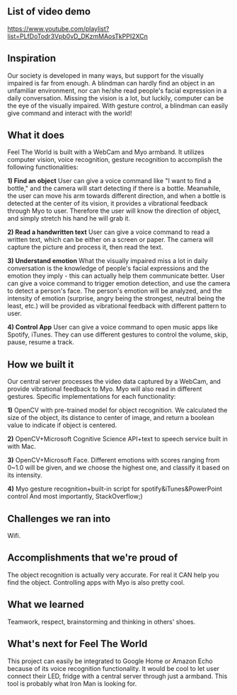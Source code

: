 ## List of video demo
https://www.youtube.com/playlist?list=PLfDoTodr3Vpb0vD_DKzmMAosTkPPI2XCn
## Inspiration
  Our society is developed in many ways, but support for the visually impaired is far from enough. A blindman can hardly find an object in an unfamiliar environment, nor can he/she read people's facial expression in a daily conversation. Missing the vision is a lot, but luckily, computer can be the eye of the visually impaired. With gesture control, a blindman can easily give command and interact with the world!

## What it does
Feel The World is built with a WebCam and Myo armband. It utilizes computer vision, voice recognition, gesture  recognition to accomplish the following functionalities:

**1)  Find an object**
   User can give a voice command like "I want to find a bottle," and the camera will start detecting if there is a bottle. Meanwhile, the user can move his arm towards different direction, and when a bottle is detected at the center of its vision, it provides a vibrational feedback through Myo to user. Therefore the user will know the direction of object, and simply stretch his hand he will grab it.

**2) Read a handwritten text**
   User can give a voice command to read a written text, which can be either on a screen or paper. The camera will capture the picture and process it, then read the text.

**3) Understand emotion**
  What the visually impaired miss a lot in daily conversation is the knowledge of people's facial expressions and the emotion they imply - this can actually help them communicate better. User can give a voice command to trigger emotion detection, and use the camera to detect a person's face. The person's emotion will be analyzed, and the intensity of emotion (surprise, angry being the strongest, neutral being the least, etc.) will be provided as vibrational feedback with different pattern to user.

**4) Control App**
  User can give a voice command to open music apps like Spotify, iTunes. They can use different gestures to control the volume, skip, pause, resume a track.

## How we built it
  Our central server processes the video data captured by a WebCam, and provide vibrational feedback to Myo. Myo will also read in different gestures.
Specific implementations for each functionality:

**1)** OpenCV with pre-trained model for object recognition. We calculated the size of the object, its distance to center of image, and return a boolean value to indicate if object is centered.

**2)** OpenCV+Microsoft Cognitive Science API+text to speech service built in with Mac.

**3)** OpenCV+Microsoft Face. Different emotions with scores ranging from 0~1.0 will be given, and we choose the highest one, and classify it based on its intensity.

**4)** Myo gesture recognition+built-in script for spotify&iTunes&PowerPoint control
And most importantly, StackOverflow;) 

## Challenges we ran into
  Wifi. 

## Accomplishments that we're proud of
  The object recognition is actually very accurate. For real it CAN help you find the object. Controlling apps with Myo is also pretty cool. 

## What we learned
  Teamwork, respect, brainstorming and thinking in others' shoes.

## What's next for Feel The World
  This project can easily be integrated to Google Home or Amazon Echo because of its voice recognition functionality. It would be cool to let user connect their LED, fridge with a central server through just a armband. This tool is probably what Iron Man is looking for.